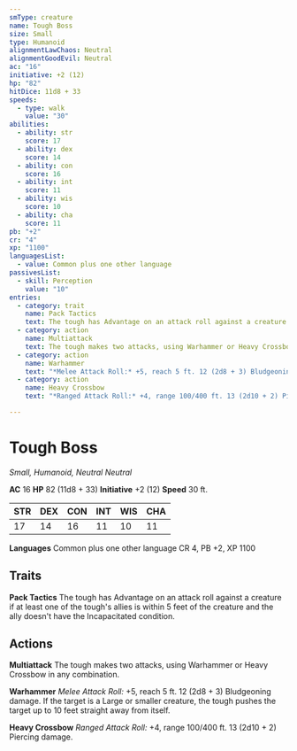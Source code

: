 ```yaml
---
smType: creature
name: Tough Boss
size: Small
type: Humanoid
alignmentLawChaos: Neutral
alignmentGoodEvil: Neutral
ac: "16"
initiative: +2 (12)
hp: "82"
hitDice: 11d8 + 33
speeds:
  - type: walk
    value: "30"
abilities:
  - ability: str
    score: 17
  - ability: dex
    score: 14
  - ability: con
    score: 16
  - ability: int
    score: 11
  - ability: wis
    score: 10
  - ability: cha
    score: 11
pb: "+2"
cr: "4"
xp: "1100"
languagesList:
  - value: Common plus one other language
passivesList:
  - skill: Perception
    value: "10"
entries:
  - category: trait
    name: Pack Tactics
    text: The tough has Advantage on an attack roll against a creature if at least one of the tough's allies is within 5 feet of the creature and the ally doesn't have the Incapacitated condition.
  - category: action
    name: Multiattack
    text: The tough makes two attacks, using Warhammer or Heavy Crossbow in any combination.
  - category: action
    name: Warhammer
    text: "*Melee Attack Roll:* +5, reach 5 ft. 12 (2d8 + 3) Bludgeoning damage. If the target is a Large or smaller creature, the tough pushes the target up to 10 feet straight away from itself."
  - category: action
    name: Heavy Crossbow
    text: "*Ranged Attack Roll:* +4, range 100/400 ft. 13 (2d10 + 2) Piercing damage."

---
```


# Tough Boss
*Small, Humanoid, Neutral Neutral*

**AC** 16
**HP** 82 (11d8 + 33)
**Initiative** +2 (12)
**Speed** 30 ft.

| STR | DEX | CON | INT | WIS | CHA |
| --- | --- | --- | --- | --- | --- |
| 17 | 14 | 16 | 11 | 10 | 11 |

**Languages** Common plus one other language
CR 4, PB +2, XP 1100

## Traits

**Pack Tactics**
The tough has Advantage on an attack roll against a creature if at least one of the tough's allies is within 5 feet of the creature and the ally doesn't have the Incapacitated condition.

## Actions

**Multiattack**
The tough makes two attacks, using Warhammer or Heavy Crossbow in any combination.

**Warhammer**
*Melee Attack Roll:* +5, reach 5 ft. 12 (2d8 + 3) Bludgeoning damage. If the target is a Large or smaller creature, the tough pushes the target up to 10 feet straight away from itself.

**Heavy Crossbow**
*Ranged Attack Roll:* +4, range 100/400 ft. 13 (2d10 + 2) Piercing damage.
